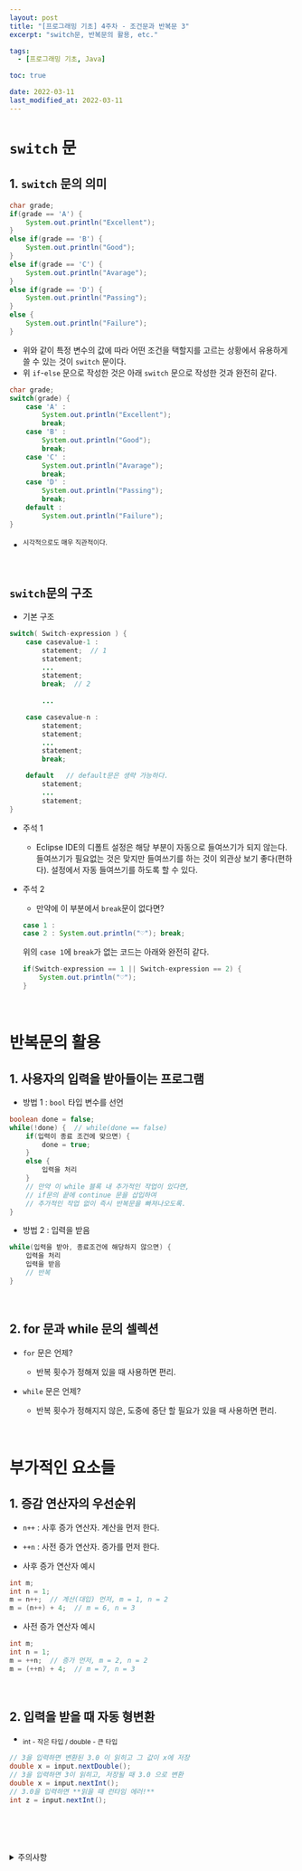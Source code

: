 ```yaml
---
layout: post
title: "[프로그래밍 기초] 4주차 - 조건문과 반복문 3"
excerpt: "switch문, 반복문의 활용, etc."

tags:
  - [프로그래밍 기초, Java]

toc: true

date: 2022-03-11
last_modified_at: 2022-03-11
---
```


# `switch` 문
## 1. `switch` 문의 의미
```java
char grade;
if(grade == 'A') {
    System.out.println("Excellent");
}
else if(grade == 'B') {
    System.out.println("Good");
}
else if(grade == 'C') {
    System.out.println("Avarage");
}
else if(grade == 'D') {
    System.out.println("Passing");
}
else {
    System.out.println("Failure");
}
```
- 위와 같이 특정 변수의 값에 따라 어떤 조건을 택할지를 고르는 상황에서 유용하게 쓸 수 있는 것이 `switch` 문이다.
- 위 `if`-`else` 문으로 작성한 것은 아래 `switch` 문으로 작성한 것과 완전히 같다.
```java
char grade;
switch(grade) {
    case 'A' :
        System.out.println("Excellent");
        break;
    case 'B' :
        System.out.println("Good");
        break;
    case 'C' :
        System.out.println("Avarage");
        break;
    case 'D' :
        System.out.println("Passing");
        break;
    default :
        System.out.println("Failure");
}
```
- <sup> 시각적으로도 매우 직관적이다.  
<br>

## `switch`문의 구조 
- 기본 구조
```java
switch( Switch-expression ) {
    case casevalue-1 :
        statement;  // 1
        statement;
        ...
        statement;
        break;  // 2
        
        ...

    case casevalue-n :
        statement;  
        statement;
        ...
        statement;
        break;  

    default   // default문은 생략 가능하다.
        statement;
        ...
        statement;
}
```
- 주석 1
  - Eclipse IDE의 디폴트 설정은 해당 부분이 자동으로 들여쓰기가 되지 않는다. 들여쓰기가 필요없는 것은 맞지만 들여쓰기를 하는 것이 외관상 보기 좋다(편하다). 설정에서 자동 들여쓰기를 하도록 할 수 있다. 

- 주석 2
  - 만약에 이 부분에서 `break`문이 없다면?
  ```java
  case 1 :
  case 2 : System.out.println("♡"); break;
  ```
  위의 `case 1`에 `break`가 없는 코드는 아래와 완전히 같다.
  ```java
  if(Switch-expression == 1 || Switch-expression == 2) {
      System.out.println("♡");
  }
  ```
<br>

# 반복문의 활용
## 1. 사용자의 입력을 받아들이는 프로그램
- 방법 1 : `bool` 타입 변수를 선언
```java
boolean done = false;
while(!done) {  // while(done == false)
    if(입력이 종료 조건에 맞으면) {
        done = true;
    }
    else {
        입력을 처리
    }
    // 만약 이 while 블록 내 추가적인 작업이 있다면,
    // if문의 끝에 continue 문을 삽입하여
    // 추가적인 작업 없이 즉시 반복문을 빠져나오도록.
}  
```
- 방법 2 : 입력을 받음
```java
while(입력을 받아, 종료조건에 해당하지 않으면) {
    입력을 처리
    입력을 받음
    // 반복
}
```
<br>

## 2. for 문과 while 문의 셀렉션
- `for` 문은 언제? 
  - 반복 횟수가 정해져 있을 때 사용하면 편리.

- `while` 문은 언제?
  - 반복 횟수가 정해지지 않은, 도중에 중단 할 필요가 있을 때 사용하면 편리.
<br>

# 부가적인 요소들
## 1. 증감 연산자의 우선순위
- `n++` : 사후 증가 연산자. 계산을 먼저 한다.
- `++n` : 사전 증가 연산자. 증가를 먼저 한다.

- 사후 증가 연산자 예시
```java
int m;
int n = 1;
m = n++;  // 계산(대입) 먼저, m = 1, n = 2
m = (n++) + 4;  // m = 6, n = 3
```
- 사전 증가 연산자 예시
```java
int m;
int n = 1;
m = ++n;  // 증가 먼저, m = 2, n = 2
m = (++n) + 4;  // m = 7, n = 3
```
<br>

## 2. 입력을 받을 때 자동 형변환
- <sub> int - 작은 타입 / double - 큰 타입

```java
// 3을 입력하면 변환된 3.0 이 읽히고 그 값이 x에 저장
double x = input.nextDouble();
// 3을 입력하면 3이 읽히고, 저장될 때 3.0 으로 변환
double x = input.nextInt();
// 3.0을 입력하면 **읽을 때 런타임 에러!**
int z = input.nextInt();
```
<br>
<br>
<br>
<br>
<details>
<summary>주의사항</summary>
<div markdown="1">
이 포스팅은 강원대학교 정충교 교수님의 프로그래밍 기초 수업을 들으며 내용을 정리 한 것입니다.  
수업 내용에 대한 저작권은 교수님께 있으니,  
다른 곳으로의 무분별한 내용 복사를 자제해 주세요.
</div>
</details>

